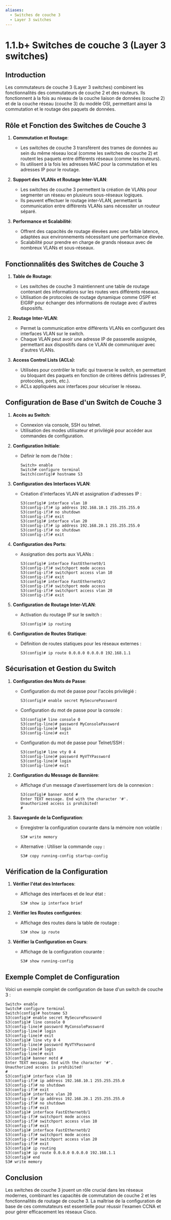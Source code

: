 ```yaml
---
aliases:
  - Switches de couche 3
  - Layer 3 switches
---
```



# 1.1.b+ Switches de couche 3 (Layer 3 switches)

## Introduction
Les commutateurs de couche 3 (Layer 3 switches) combinent les fonctionnalités des commutateurs de couche 2 et des routeurs. Ils fonctionnent à la fois au niveau de la couche liaison de données (couche 2) et de la couche réseau (couche 3) du modèle OSI, permettant ainsi la commutation et le routage des paquets de données.

## Rôle et Fonction des Switches de Couche 3

1. **Commutation et Routage**:
   - Les switches de couche 3 transfèrent des trames de données au sein du même réseau local (comme les switches de couche 2) et routent les paquets entre différents réseaux (comme les routeurs).
   - Ils utilisent à la fois les adresses MAC pour la commutation et les adresses IP pour le routage.

2. **Support des VLANs et Routage Inter-VLAN**:
   - Les switches de couche 3 permettent la création de VLANs pour segmenter un réseau en plusieurs sous-réseaux logiques.
   - Ils peuvent effectuer le routage inter-VLAN, permettant la communication entre différents VLANs sans nécessiter un routeur séparé.

3. **Performance et Scalabilité**:
   - Offrent des capacités de routage élevées avec une faible latence, adaptées aux environnements nécessitant une performance élevée.
   - Scalabilité pour prendre en charge de grands réseaux avec de nombreux VLANs et sous-réseaux.

## Fonctionnalités des Switches de Couche 3

1. **Table de Routage**:
   - Les switches de couche 3 maintiennent une table de routage contenant des informations sur les routes vers différents réseaux.
   - Utilisation de protocoles de routage dynamique comme OSPF et EIGRP pour échanger des informations de routage avec d'autres dispositifs.

2. **Routage Inter-VLAN**:
   - Permet la communication entre différents VLANs en configurant des interfaces VLAN sur le switch.
   - Chaque VLAN peut avoir une adresse IP de passerelle assignée, permettant aux dispositifs dans ce VLAN de communiquer avec d'autres VLANs.

3. **Access Control Lists (ACLs)**:
   - Utilisées pour contrôler le trafic qui traverse le switch, en permettant ou bloquant des paquets en fonction de critères définis (adresses IP, protocoles, ports, etc.).
   - ACLs appliquées aux interfaces pour sécuriser le réseau.

## Configuration de Base d'un Switch de Couche 3

1. **Accès au Switch**:
   - Connexion via console, SSH ou telnet.
   - Utilisation des modes utilisateur et privilégié pour accéder aux commandes de configuration.

2. **Configuration Initiale**:
   - Définir le nom de l'hôte :
     ```plaintext
     Switch> enable
     Switch# configure terminal
     Switch(config)# hostname S3
     ```

3. **Configuration des Interfaces VLAN**:
   - Création d'interfaces VLAN et assignation d'adresses IP :
     ```plaintext
     S3(config)# interface vlan 10
     S3(config-if)# ip address 192.168.10.1 255.255.255.0
     S3(config-if)# no shutdown
     S3(config-if)# exit
     S3(config)# interface vlan 20
     S3(config-if)# ip address 192.168.20.1 255.255.255.0
     S3(config-if)# no shutdown
     S3(config-if)# exit
     ```

4. **Configuration des Ports**:
   - Assignation des ports aux VLANs :
     ```plaintext
     S3(config)# interface FastEthernet0/1
     S3(config-if)# switchport mode access
     S3(config-if)# switchport access vlan 10
     S3(config-if)# exit
     S3(config)# interface FastEthernet0/2
     S3(config-if)# switchport mode access
     S3(config-if)# switchport access vlan 20
     S3(config-if)# exit
     ```

5. **Configuration de Routage Inter-VLAN**:
   - Activation du routage IP sur le switch :
     ```plaintext
     S3(config)# ip routing
     ```

6. **Configuration de Routes Statique**:
   - Définition de routes statiques pour les réseaux externes :
     ```plaintext
     S3(config)# ip route 0.0.0.0 0.0.0.0 192.168.1.1
     ```

## Sécurisation et Gestion du Switch

1. **Configuration des Mots de Passe**:
   - Configuration du mot de passe pour l'accès privilégié :
     ```plaintext
     S3(config)# enable secret MySecurePassword
     ```
   - Configuration du mot de passe pour la console :
     ```plaintext
     S3(config)# line console 0
     S3(config-line)# password MyConsolePassword
     S3(config-line)# login
     S3(config-line)# exit
     ```
   - Configuration du mot de passe pour Telnet/SSH :
     ```plaintext
     S3(config)# line vty 0 4
     S3(config-line)# password MyVTYPassword
     S3(config-line)# login
     S3(config-line)# exit
     ```

2. **Configuration du Message de Bannière**:
   - Affichage d'un message d'avertissement lors de la connexion :
     ```plaintext
     S3(config)# banner motd #
     Enter TEXT message. End with the character '#'.
     Unauthorized access is prohibited!
     #
     ```

3. **Sauvegarde de la Configuration**:
   - Enregistrer la configuration courante dans la mémoire non volatile :
     ```plaintext
     S3# write memory
     ```
   - Alternative : Utiliser la commande `copy` :
     ```plaintext
     S3# copy running-config startup-config
     ```

## Vérification de la Configuration

1. **Vérifier l'état des Interfaces**:
   - Affichage des interfaces et de leur état :
     ```plaintext
     S3# show ip interface brief
     ```

2. **Vérifier les Routes configurées**:
   - Affichage des routes dans la table de routage :
     ```plaintext
     S3# show ip route
     ```

3. **Vérifier la Configuration en Cours**:
   - Affichage de la configuration courante :
     ```plaintext
     S3# show running-config
     ```

## Exemple Complet de Configuration

Voici un exemple complet de configuration de base d'un switch de couche 3 :

```plaintext
Switch> enable
Switch# configure terminal
Switch(config)# hostname S3
S3(config)# enable secret MySecurePassword
S3(config)# line console 0
S3(config-line)# password MyConsolePassword
S3(config-line)# login
S3(config-line)# exit
S3(config)# line vty 0 4
S3(config-line)# password MyVTYPassword
S3(config-line)# login
S3(config-line)# exit
S3(config)# banner motd #
Enter TEXT message. End with the character '#'.
Unauthorized access is prohibited!
#
S3(config)# interface vlan 10
S3(config-if)# ip address 192.168.10.1 255.255.255.0
S3(config-if)# no shutdown
S3(config-if)# exit
S3(config)# interface vlan 20
S3(config-if)# ip address 192.168.20.1 255.255.255.0
S3(config-if)# no shutdown
S3(config-if)# exit
S3(config)# interface FastEthernet0/1
S3(config-if)# switchport mode access
S3(config-if)# switchport access vlan 10
S3(config-if)# exit
S3(config)# interface FastEthernet0/2
S3(config-if)# switchport mode access
S3(config-if)# switchport access vlan 20
S3(config-if)# exit
S3(config)# ip routing
S3(config)# ip route 0.0.0.0 0.0.0.0 192.168.1.1
S3(config)# end
S3# write memory
```

## Conclusion

Les switches de couche 3 jouent un rôle crucial dans les réseaux modernes, combinant les capacités de commutation de couche 2 et les fonctionnalités de routage de couche 3. La maîtrise de la configuration de base de ces commutateurs est essentielle pour réussir l'examen CCNA et pour gérer efficacement les réseaux Cisco.
